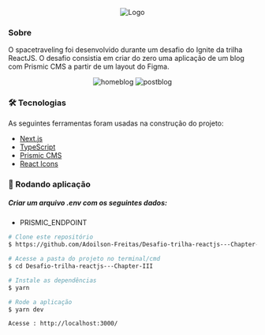 
<p align="center">
  <img src="https://user-images.githubusercontent.com/56658900/165012633-8cd997be-37f1-405e-a884-4b696b57fe79.svg" alt="Logo"/>
</p>


### Sobre
O spacetraveling foi desenvolvido durante um desafio do Ignite da trilha ReactJS. O desafio consistia em criar do zero uma aplicação de um blog com Prismic CMS a partir de um layout do Figma.


<p align="center">
   <img src="https://user-images.githubusercontent.com/56658900/165013392-17d0128f-e371-433c-8f7d-71bfad5f59c5.png" alt="homeblog"/>
   <img src="https://user-images.githubusercontent.com/56658900/165012602-8a09b193-15d5-4592-8dbf-544b36ac3ab0.png" alt="postblog"/>
</p>


### 🛠 Tecnologias

As seguintes ferramentas foram usadas na construção do projeto:

- [Next.js](https://nextjs.org/)
- [TypeScript](https://www.typescriptlang.org/)
- [Prismic CMS](https://prismic.io/)
- [React Icons](https://react-icons.github.io/react-icons/)



### 🎲 Rodando aplicação

##### Criar um arquivo .env com os seguintes dados:

- PRISMIC_ENDPOINT

```bash
# Clone este repositório
$ https://github.com/Adoilson-Freitas/Desafio-trilha-reactjs---Chapter-III-.git

# Acesse a pasta do projeto no terminal/cmd
$ cd Desafio-trilha-reactjs---Chapter-III

# Instale as dependências
$ yarn

# Rode a aplicação
$ yarn dev

Acesse : http://localhost:3000/

```

